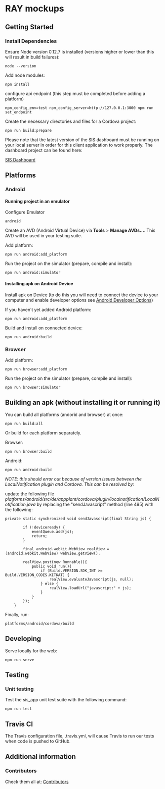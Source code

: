 # RAY mockups

## Getting Started

### Install Dependencies

Ensure Node version 0.12.7 is installed (versions higher or lower than this will result in build failures):
```
node --version
```

Add node modules:

```
npm install
```

configure api endpoint (this step must be completed before adding a platform)

```
npm_config_env=test npm_config_server=http://127.0.0.1:3000 npm run set_endpoint
```

Create the necessary directories and files for a Cordova project:

```
npm run build:prepare
```

Please note that the latest version of the SIS dashboard must be running on your local server in order for this client application to work properly. The dashboard project can be found here:

[SIS Dashboard](https://github.com/cbitstech/sis_dashboard)

## Platforms

### Android

#### Running project in an emulator

Configure Emulator

```
android
```

Create an AVD (Android Virtual Device) via **Tools** > **Manage AVDs...**. This
AVD will be used in your testing suite.

Add platform:

```
npm run android:add_platform
```

Run the project on the simulator (prepare, compile and install):

```
npm run android:simulator
```

#### Installing apk on Android Device

Install apk on Device (to do this you will need to connect the device to your
computer and enable developer options see [Android Developer Options](https://github.com/cbitstech/guides/tools/android/developer_options))

If you haven't yet added Android platform:

```
npm run android:add_platform
```

Build and install on connected device:

```
npm run android:build
```

### Browser

Add platform:

```
npm run browser:add_platform
```

Run the project on the simulator (prepare, compile and install):

```
npm run browser:simulator
```

## Building an apk (without installing it or running it)

You can build all platforms (andorid and browser) at once:

```
npm run build:all
```

Or build for each platform separately.

Browser:

```
npm run browser:build
```

Android:

```
npm run android:build
```

*NOTE: this should error out because of version issues between the LocalNotification plugin and Cordova. This can be resolved by:*

update the following file *platforms/android/src/de/appplant/cordova/plugin/localnotification/LocalNotification.java* by replacing the "sendJavascript" method (line 495) with the following:


```
private static synchronized void sendJavascript(final String js) {

        if (!deviceready) {
            eventQueue.add(js);
            return;
        }
        
        final android.webkit.WebView realView = (android.webkit.WebView) webView.getView();

        realView.post(new Runnable(){
            public void run(){
                if (Build.VERSION.SDK_INT >= Build.VERSION_CODES.KITKAT) {
                    realView.evaluateJavascript(js, null);
                } else {
                    realView.loadUrl("javascript:" + js);
                }
            }
        });
    }
```

Finally, run:

```
platforms/android/cordova/build
```

## Developing

Serve locally for the web:

```
npm run serve
```

## Testing

### Unit testing

Test the sis_app unit test suite with the following command:

```
npm run test
```

## Travis CI

The Travis configuration file, .travis.yml, will cause Travis to run our tests
when code is pushed to GitHub.

## Additional information

### Contributors

Check them all at: [Contributors](https://github.com/cbitstech/sis_app/graphs/contributors)
